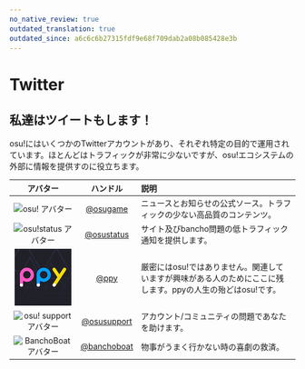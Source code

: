 ```yaml
---
no_native_review: true
outdated_translation: true
outdated_since: a6c6c6b27315fdf9e68f709dab2a08b085428e3b
---
```


# Twitter

## 私達はツイートもします！

osu!にはいくつかのTwitterアカウントがあり、それぞれ特定の目的で運用されています。ほとんどはトラフィックが非常に少ないですが、osu!エコシステムの外部に情報を提供すのに役立ちます。

| アバター | ハンドル | 説明 |
| :-: | :-: | :-- |
| ![osu! アバター](img/osugame.jpg) | [@osugame](https://twitter.com/osugame) | ニュースとお知らせの公式ソース。トラフィックの少ない高品質のコンテンツ。 |
| ![osu!status アバター](img/osustatus.jpg) | [@osustatus](https://twitter.com/osustatus) | サイト及びbancho問題の低トラフィック通知を提供します。 |
| ![Dean Herbert アバター](img/ppy.jpg) | [@ppy](https://twitter.com/ppy) | 厳密にはosu!ではありません。関連していますが興味がある人のためにここに残します。ppyの人生の殆どはosu!です。 |
| ![osu! support アバター](img/osusupport.jpg) | [@osusupport](https://twitter.com/osusupport) | アカウント/コミュニティの問題であなたを助けます。 |
| ![BanchoBoat アバター](img/banchoboat.jpg) | [@banchoboat](https://twitter.com/banchoboat) | 物事がうまく行かない時の喜劇の救済。 |
